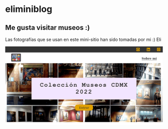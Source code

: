 # eliminiblog
Me gusta visitar museos :)
--------------------------
Las fotografías que se usan en este mini-sitio han sido tomadas por mi :) Eli

![EliminiBlog-museos](/view_eliminiblog.png)